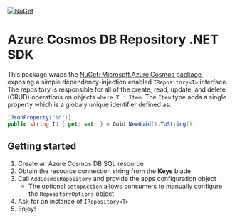 [![NuGet](https://img.shields.io/nuget/v/IEvangelist.Azure.CosmosRepository.svg?style=flat)](https://www.nuget.org/packages/IEvangelist.Azure.CosmosRepository/)

# Azure Cosmos DB Repository .NET SDK

This package wraps the [NuGet: Microsoft.Azure.Cosmos package](https://www.nuget.org/packages/Microsoft.Azure.Cosmos), 
exposing a simple dependency-injection enabled `IRepository<T>` interface. The repository is responsible for all 
of the create, read, update, and delete (CRUD) operations on objects `where T : Item`. The `Item` type adds 
a single property which is a globaly unique identifier defined as:

```csharp
[JsonProperty("id")]
public string Id { get; set; } = Guid.NewGuid().ToString();
```

## Getting started

1. Create an Azure Cosmos DB SQL resource
1. Obtain the resource connection string from the __Keys__ blade
1. Call `AddCosmosRepository` and provide the apps configuration object
    - The optional `setupAction` allows consumers to manually configure the `RepositoryOptions` object
1. Ask for an instance of `IRepository<T>`
1. Enjoy!